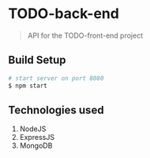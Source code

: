 # TODO-back-end

> API for the TODO-front-end project

## Build Setup
``` bash
# start server on port 8080
$ npm start
```
## Technologies used
1. NodeJS
2. ExpressJS
3. MongoDB

